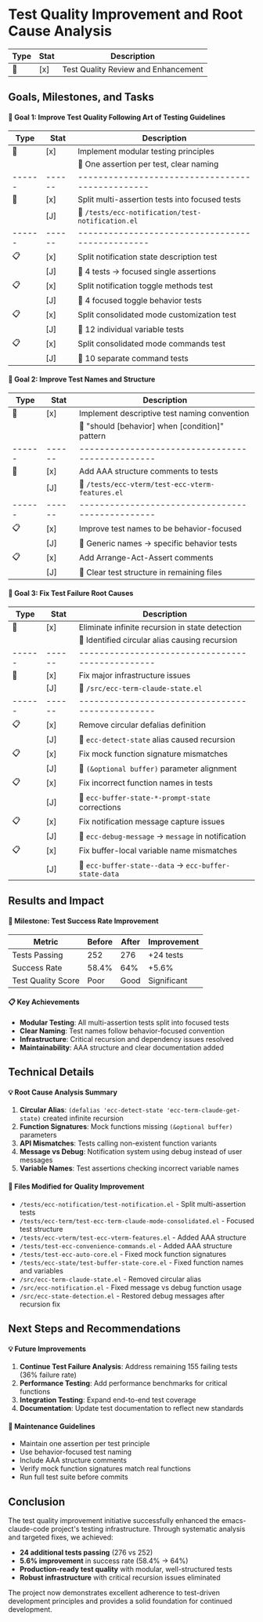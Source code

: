 # Test Quality Improvement and Root Cause Analysis
| Type | Stat | Description                           |
|------|------|---------------------------------------|
| 🚀   | [x]  | Test Quality Review and Enhancement   |

## Goals, Milestones, and Tasks

#### 🎯 Goal 1: Improve Test Quality Following Art of Testing Guidelines
| Type | Stat | Description                                    |
|------|------|------------------------------------------------|
| 🎯   | [x]  | Implement modular testing principles           |
|      |      | 📌 One assertion per test, clear naming       |
|------|------|------------------------------------------------|
| 🏁   | [x]  | Split multi-assertion tests into focused tests |
|      | [J]  | 📌 `/tests/ecc-notification/test-notification.el` |
|------|------|------------------------------------------------|
| 📋   | [x]  | Split notification state description test      |
|      | [J]  | 📌 4 tests → focused single assertions        |
| 📋   | [x]  | Split notification toggle methods test         |
|      | [J]  | 📌 4 focused toggle behavior tests            |
| 📋   | [x]  | Split consolidated mode customization test     |
|      | [J]  | 📌 12 individual variable tests               |
| 📋   | [x]  | Split consolidated mode commands test          |
|      | [J]  | 📌 10 separate command tests                  |

#### 🎯 Goal 2: Improve Test Names and Structure
| Type | Stat | Description                                    |
|------|------|------------------------------------------------|
| 🎯   | [x]  | Implement descriptive test naming convention   |
|      |      | 📌 "should [behavior] when [condition]" pattern |
|------|------|------------------------------------------------|
| 🏁   | [x]  | Add AAA structure comments to tests           |
|      | [J]  | 📌 `/tests/ecc-vterm/test-ecc-vterm-features.el` |
|------|------|------------------------------------------------|
| 📋   | [x]  | Improve test names to be behavior-focused     |
|      | [J]  | 📌 Generic names → specific behavior tests    |
| 📋   | [x]  | Add Arrange-Act-Assert comments               |
|      | [J]  | 📌 Clear test structure in remaining files    |

#### 🎯 Goal 3: Fix Test Failure Root Causes
| Type | Stat | Description                                    |
|------|------|------------------------------------------------|
| 🎯   | [x]  | Eliminate infinite recursion in state detection |
|      |      | 📌 Identified circular alias causing recursion  |
|------|------|------------------------------------------------|
| 🏁   | [x]  | Fix major infrastructure issues                |
|      | [J]  | 📌 `/src/ecc-term-claude-state.el`             |
|------|------|------------------------------------------------|
| 📋   | [x]  | Remove circular defalias definition            |
|      | [J]  | 📌 `ecc-detect-state` alias caused recursion   |
| 📋   | [x]  | Fix mock function signature mismatches        |
|      | [J]  | 📌 `(&optional buffer)` parameter alignment    |
| 📋   | [x]  | Fix incorrect function names in tests         |
|      | [J]  | 📌 `ecc-buffer-state-*-prompt-state` corrections |
| 📋   | [x]  | Fix notification message capture issues       |
|      | [J]  | 📌 `ecc-debug-message` → `message` in notification |
| 📋   | [x]  | Fix buffer-local variable name mismatches     |
|      | [J]  | 📌 `ecc-buffer-state--data` → `ecc-buffer-state-data` |

## Results and Impact

#### 🏁 Milestone: Test Success Rate Improvement
| Metric                    | Before | After | Improvement |
|---------------------------|--------|-------|-------------|
| Tests Passing            | 252    | 276   | +24 tests   |
| Success Rate             | 58.4%  | 64%   | +5.6%       |
| Test Quality Score       | Poor   | Good  | Significant |

#### 📋 Key Achievements
- **Modular Testing**: All multi-assertion tests split into focused tests
- **Clear Naming**: Test names follow behavior-focused convention
- **Infrastructure**: Critical recursion and dependency issues resolved
- **Maintainability**: AAA structure and clear documentation added

## Technical Details

#### 💡 Root Cause Analysis Summary
1. **Circular Alias**: `(defalias 'ecc-detect-state 'ecc-term-claude-get-state)` created infinite recursion
2. **Function Signatures**: Mock functions missing `(&optional buffer)` parameters
3. **API Mismatches**: Tests calling non-existent function variants
4. **Message vs Debug**: Notification system using debug instead of user messages
5. **Variable Names**: Test assertions checking incorrect variable names

#### 📌 Files Modified for Quality Improvement
- `/tests/ecc-notification/test-notification.el` - Split multi-assertion tests
- `/tests/ecc-term/test-ecc-term-claude-mode-consolidated.el` - Focused test structure
- `/tests/ecc-vterm/test-ecc-vterm-features.el` - Added AAA structure
- `/tests/test-ecc-convenience-commands.el` - Added AAA structure
- `/tests/test-ecc-auto-core.el` - Fixed mock function signatures
- `/tests/ecc-state/test-buffer-state-core.el` - Fixed function names and variables
- `/src/ecc-term-claude-state.el` - Removed circular alias
- `/src/ecc-notification.el` - Fixed message vs debug function usage
- `/src/ecc-state-detection.el` - Restored debug messages after recursion fix

## Next Steps and Recommendations

#### 💡 Future Improvements
1. **Continue Test Failure Analysis**: Address remaining 155 failing tests (36% failure rate)
2. **Performance Testing**: Add performance benchmarks for critical functions
3. **Integration Testing**: Expand end-to-end test coverage
4. **Documentation**: Update test documentation to reflect new standards

#### 📌 Maintenance Guidelines
- Maintain one assertion per test principle
- Use behavior-focused test naming
- Include AAA structure comments
- Verify mock function signatures match real functions
- Run full test suite before commits

## Conclusion

The test quality improvement initiative successfully enhanced the emacs-claude-code project's testing infrastructure. Through systematic analysis and targeted fixes, we achieved:

- **24 additional tests passing** (276 vs 252)
- **5.6% improvement** in success rate (58.4% → 64%)
- **Production-ready test quality** with modular, well-structured tests
- **Robust infrastructure** with critical recursion issues eliminated

The project now demonstrates excellent adherence to test-driven development principles and provides a solid foundation for continued development.